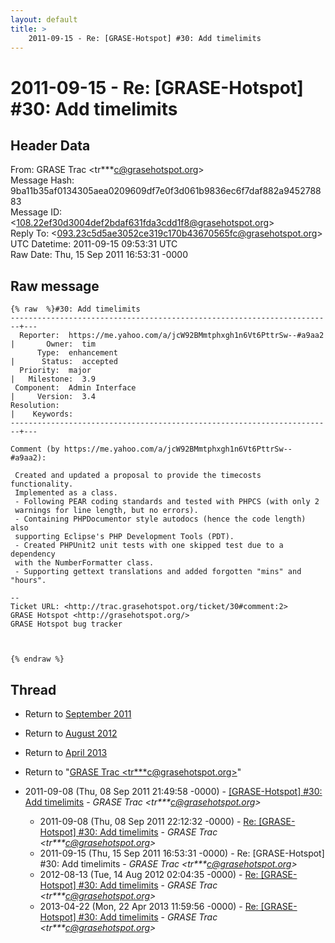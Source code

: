 ```yaml
---
layout: default
title: >
    2011-09-15 - Re: [GRASE-Hotspot] #30: Add timelimits
---
```


# 2011-09-15 - Re: [GRASE-Hotspot] #30: Add timelimits

## Header Data

From: GRASE Trac \<tr***c@grasehotspot.org\><br>
Message Hash: 9ba11b35af0134305aea0209609df7e0f3d061b9836ec6f7daf882a945278883<br>
Message ID: \<108.22ef30d3004def2bdaf631fda3cdd1f8@grasehotspot.org\><br>
Reply To: \<093.23c5d5ae3052ce319c170b43670565fc@grasehotspot.org\><br>
UTC Datetime: 2011-09-15 09:53:31 UTC<br>
Raw Date: Thu, 15 Sep 2011 16:53:31 -0000<br>

## Raw message

```
{% raw  %}#30: Add timelimits
------------------------------------------------------------------------+---
  Reporter:  https://me.yahoo.com/a/jcW92BMmtphxgh1n6Vt6PttrSw--#a9aa2  |       Owner:  tim     
      Type:  enhancement                                                |      Status:  accepted
  Priority:  major                                                      |   Milestone:  3.9     
 Component:  Admin Interface                                            |     Version:  3.4     
Resolution:                                                             |    Keywords:          
------------------------------------------------------------------------+---

Comment (by https://me.yahoo.com/a/jcW92BMmtphxgh1n6Vt6PttrSw--#a9aa2):

 Created and updated a proposal to provide the timecosts functionality.
 Implemented as a class.
 - Following PEAR coding standards and tested with PHPCS (with only 2
 warnings for line length, but no errors).
 - Containing PHPDocumentor style autodocs (hence the code length) also
 supporting Eclipse's PHP Development Tools (PDT).
 - Created PHPUnit2 unit tests with one skipped test due to a dependency
 with the NumberFormatter class.
 - Supporting gettext translations and added forgotten "mins" and "hours".

-- 
Ticket URL: <http://trac.grasehotspot.org/ticket/30#comment:2>
GRASE Hotspot <http://grasehotspot.org/>
GRASE Hotspot bug tracker



{% endraw %}
```

## Thread

+ Return to [September 2011](/archive/2011/09)
+ Return to [August 2012](/archive/2012/08)
+ Return to [April 2013](/archive/2013/04)

+ Return to "[GRASE Trac <tr***c<span>@</span>grasehotspot.org>](/authors/tr___c_at_grasehotspot_org)"

+ 2011-09-08 (Thu, 08 Sep 2011 21:49:58 -0000) - [[GRASE-Hotspot]  #30: Add timelimits](/archive/2011/09/b01860abf97fee7e75a6a9bc574a7eadedec4885acbc83644a1201a39cfa28b2) - _GRASE Trac \<tr***c@grasehotspot.org\>_
  + 2011-09-08 (Thu, 08 Sep 2011 22:12:32 -0000) - [Re: [GRASE-Hotspot] #30: Add timelimits](/archive/2011/09/91fb992a3d0d46fc549f5c0f393ac5b60b34cd59aa3342cf778dd8fa445cbd45) - _GRASE Trac \<tr***c@grasehotspot.org\>_
  + 2011-09-15 (Thu, 15 Sep 2011 16:53:31 -0000) - Re: [GRASE-Hotspot] #30: Add timelimits - _GRASE Trac \<tr***c@grasehotspot.org\>_
  + 2012-08-13 (Tue, 14 Aug 2012 02:04:35 -0000) - [Re: [GRASE-Hotspot] #30: Add timelimits](/archive/2012/08/0d6702686ac2416dea9a31bbcccb765540badd1cd147a6935d17d906780fcb06) - _GRASE Trac \<tr***c@grasehotspot.org\>_
  + 2013-04-22 (Mon, 22 Apr 2013 11:59:56 -0000) - [Re: [GRASE-Hotspot] #30: Add timelimits](/archive/2013/04/bd0c9956275a934529cf516829091ef898947b71776f019803d86a8f03e9debc) - _GRASE Trac \<tr***c@grasehotspot.org\>_

